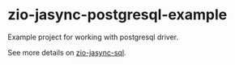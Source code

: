 # zio-jasync-postgresql-example
Example project for working with postgresql driver.  

See more details on [zio-jasync-sql](https://github.com/andriimartynov/zio-jasync-sql).